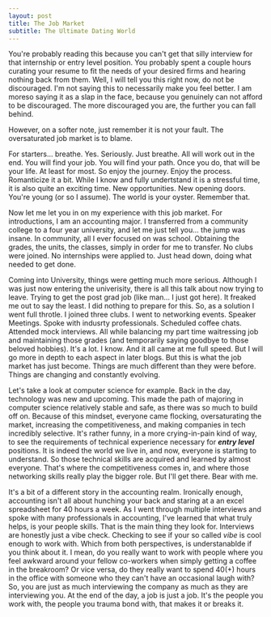 ```yaml
---
layout: post
title: The Job Market
subtitle: The Ultimate Dating World
---
```


You're probably reading this because you can't get that silly interview for that internship or entry level position. You probably spent a couple hours curating your resume to fit the needs of your desired firms and hearing nothing back from them. Well, I will tell you this right now, do not be discouraged. I'm not saying this to necessarily make you feel better. I am moreso saying it as a slap in the face, because you genuinely can not afford to be discouraged. The more discouraged you are, the further you can fall behind. 

However, on a softer note, just remember it is not your fault. The oversaturated job market is to blame. 

For starters... breathe. Yes. Seriously. Just breathe. All will work out in the end. You will find your job. You will find your path. Once you do, that will be your life. At least for most. So enjoy the journey. Enjoy the process. Romanticize it a bit. While I know and fully undertstand it is a stressful time, it is also quite an exciting time. New opportunities. New opening doors. You're young (or so I assume). The world is your oyster. Remember that. 

Now let me let you in on my experience with this job market. For introductions, I am an accounting major. I transferred from a community college to a four year university, and let me just tell you... the jump was insane. In community, all I ever focused on was school. Obtaining the grades, the units, the classes, simply in order for me to transfer. No clubs were joined. No internships were applied to. Just head down, doing what needed to get done.

Coming into University, things were getting much more serious. Although I was just now entering the univerisity, there is all this talk about now trying to leave. Trying to get the post grad job (like man... I just got here). It freaked me out to say the least. I did nothing to prepare for this. So, as a solution I went full throtle. I joined three clubs. I went to networking events. Speaker Meetings. Spoke with indusrty professionals. Scheduled coffee chats. Attended mock interviews. All while balancing my part time waitressing job and maintaining those grades (and temporarily saying goodbye to those beloved hobbies). It's a lot. I know. And it all came at me full speed. But I will go more in depth to each aspect in later blogs. But this is what the job market has just become. Things are much different than they were before. Things are changing and constantly evolving. 

Let's take a look at computer science for example. Back in the day, technology was new and upcoming. This made the path of majoring in computer science relatively stable and safe, as there was so much to build off on. Because of this mindset, everyone came flocking, oversaturating the market, increasing the competitiveness, and making companies in tech incredibly selective. It's rather funny, in a more crying-in-pain kind of way, to see the requirements of technical experience necessary for ***entry level*** positions. It is indeed the world we live in, and now, everyone is starting to understand. So those technical skills are acquired and learned by almost everyone. That's where the competitiveness comes in, and where those networking skills really play the bigger role. But I'll get there. Bear with me. 

It's a bit of a different story in the accounting realm. Ironically enough, accounting isn't all about hunching your back and staring at a an excel spreadsheet for 40 hours a week. As I went through multiple interviews and spoke with many professionals in accounting, I've learned that what truly helps, is your people skills. That is the main thing they look for. Interviews are honestly just a vibe check. Checking to see if your so called *vibe* is cool enough to work with. Which from both perspectives, is understanablde if you think about it. I mean, do you really want to work with people where you feel awkward around your fellow co-workers when simply getting a coffee in the breakroom? Or vice versa, do they really want to spend 40(+) hours in the office with someone who they can't have an occasional laugh with?
So, you are just as much interviewing the company as much as they are interviewing you. At the end of the day, a job is just a job. It's the people you work with, the people you trauma bond with, that makes it or breaks it. 







